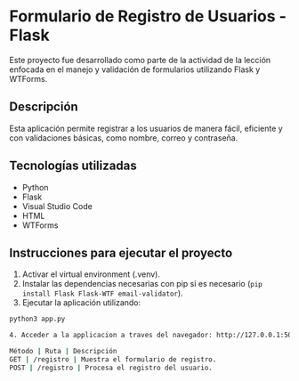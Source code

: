# Formulario de Registro de Usuarios - Flask

Este proyecto fue desarrollado como parte de la actividad de la lección enfocada en el manejo y validación de formularios utilizando Flask y WTForms.

## Descripción

Esta aplicación permite registrar a los usuarios de manera fácil, eficiente y con validaciones básicas, como nombre, correo y contraseña.

## Tecnologías utilizadas

- Python
- Flask
- Visual Studio Code
- HTML
- WTForms

## Instrucciones para ejecutar el proyecto

1. Activar el virtual environment (.venv).
2. Instalar las dependencias necesarias con pip si es necesario (`pip install Flask Flask-WTF email-validator`).
3. Ejecutar la aplicación utilizando:

```bash
python3 app.py

4. Acceder a la applicacion a traves del navegador: http://127.0.0.1:5000/registro

Método | Ruta | Descripción
GET | /registro | Muestra el formulario de registro.
POST | /registro | Procesa el registro del usuario.
